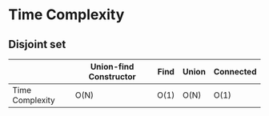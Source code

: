 # Time Complexity

## Disjoint set
|                 | Union-find Constructor | Find | Union | Connected |
|-----------------|------------------------|------|-------|-----------|
| Time Complexity | O(N)                   | O(1) | O(N)  | O(1)      |

